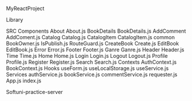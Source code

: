 
MyReactProject

Library


   SRC
       Components
          About
             About.js
          BookDetails
             BookDetails.js
             AddComment
                AddComent.js
          Catalog
             Catalog.js
             CatalogItem
                CatalogItem.js
          common
             BookOwner.js
             IsPublish.js
             RouteGuard.js
          CreateBook
             Create.js
          EditBook
             EditBook.js
          Error
             Error.js
          Footer
             Footer.js
          Ganre
             Ganre.js
          Header
             Header.js
             Time
                Time.js
          Home
             Home.js
          Login
             Login.js
          Logout
             Logout.js
          Profile
             Profile.js
          Register
             Register.js
          Search
             Search.js
       Contexts
          AuthContext.js
          BookContext.js
       Hooks
          useForm.js
          useLocalStorage.js
          useService.js
       Services
          authService.js
          bookService.js
          commentService.js
          requester.js
       App.js
       index.js

Softuni-practice-server